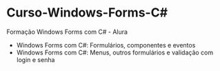 # Curso-Windows-Forms-C#
Formação Windows Forms com C# - Alura

- Windows Forms com C#: Formulários, componentes e eventos
- Windows Forms com C#: Menus, outros formulários e validação com login e senha
